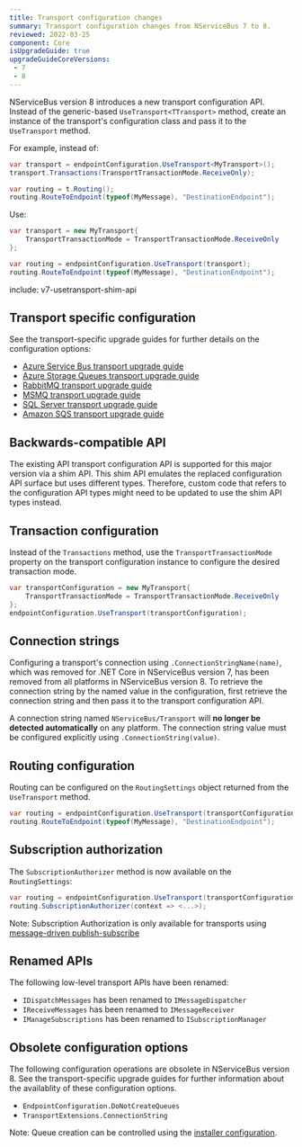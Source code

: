 ```yaml
---
title: Transport configuration changes
summary: Transport configuration changes from NServiceBus 7 to 8.
reviewed: 2022-03-25
component: Core
isUpgradeGuide: true
upgradeGuideCoreVersions:
 - 7
 - 8
---
```


NServiceBus version 8 introduces a new transport configuration API. Instead of the generic-based `UseTransport<TTransport>` method, create an instance of the transport's configuration class and pass it to the `UseTransport` method.

For example, instead of:

```csharp
var transport = endpointConfiguration.UseTransport<MyTransport>();
transport.Transactions(TransportTransactionMode.ReceiveOnly);

var routing = t.Routing();
routing.RouteToEndpoint(typeof(MyMessage), "DestinationEndpoint");
```

Use:

```csharp
var transport = new MyTransport{
    TransportTransactionMode = TransportTransactionMode.ReceiveOnly
};

var routing = endpointConfiguration.UseTransport(transport);
routing.RouteToEndpoint(typeof(MyMessage), "DestinationEndpoint");
```

include: v7-usetransport-shim-api

## Transport specific configuration

See the transport-specific upgrade guides for further details on the configuration options:

* [Azure Service Bus transport upgrade guide](/transports/upgrades/asbs-1to2.md)
* [Azure Storage Queues transport upgrade guide](/transports/upgrades/asq-10to11.md)
* [RabbitMQ transport upgrade guide](/transports/upgrades/rabbitmq-7to8.md)
* [MSMQ transport upgrade guide](/transports/upgrades/msmq-1to2.md)
* [SQL Server transport upgrade guide](/transports/upgrades/sqlserver-6to7.md)
* [Amazon SQS transport upgrade guide](/transports/upgrades/amazonsqs-5to6.md)

## Backwards-compatible API

The existing API transport configuration API is supported for this major version via a shim API. This shim API emulates the replaced configuration API surface but uses different types. Therefore, custom code that refers to the configuration API types might need to be updated to use the shim API types instead.

## Transaction configuration

Instead of the `Transactions` method, use the `TransportTransactionMode` property on the transport configuration instance to configure the desired transaction mode.

```csharp
var transportConfiguration = new MyTransport{
    TransportTransactionMode = TransportTransactionMode.ReceiveOnly
};
endpointConfiguration.UseTransport(transportConfiguration);
```

## Connection strings

Configuring a transport's connection using `.ConnectionStringName(name)`, which was removed for .NET Core in NServiceBus version 7, has been removed from all platforms in NServiceBus version 8. To retrieve the connection string by the named value in the configuration, first retrieve the connection string and then pass it to the transport configuration API.

A connection string named `NServiceBus/Transport` will **no longer be detected automatically** on any platform. The connection string value must be configured explicitly using `.ConnectionString(value)`.

## Routing configuration

Routing can be configured on the `RoutingSettings` object returned from the `UseTransport` method.

```csharp
var routing = endpointConfiguration.UseTransport(transportConfiguration);
routing.RouteToEndpoint(typeof(MyMessage), "DestinationEndpoint");
```

## Subscription authorization

The `SubscriptionAuthorizer` method is now available on the `RoutingSettings`:

```csharp
var routing = endpointConfiguration.UseTransport(transportConfiguration);
routing.SubscriptionAuthorizer(context => <...>);
```

Note: Subscription Authorization is only available for transports using [message-driven publish-subscribe](/nservicebus/messaging/publish-subscribe/#mechanics-message-driven-persistence-based)

## Renamed APIs

The following low-level transport APIs have been renamed:

* `IDispatchMessages` has been renamed to `IMessageDispatcher`
* `IReceiveMessages` has been renamed to `IMessageReceiver`
* `IManageSubscriptions` has been renamed to `ISubscriptionManager`

## Obsolete configuration options

The following configuration operations are obsolete in NServiceBus version 8. See the transport-specific upgrade guides for further information about the availablity of these configuration options.

* `EndpointConfiguration.DoNotCreateQueues`
* `TransportExtensions.ConnectionString`

Note: Queue creation can be controlled using the [installer configuration](/nservicebus/operations/installersmd).
